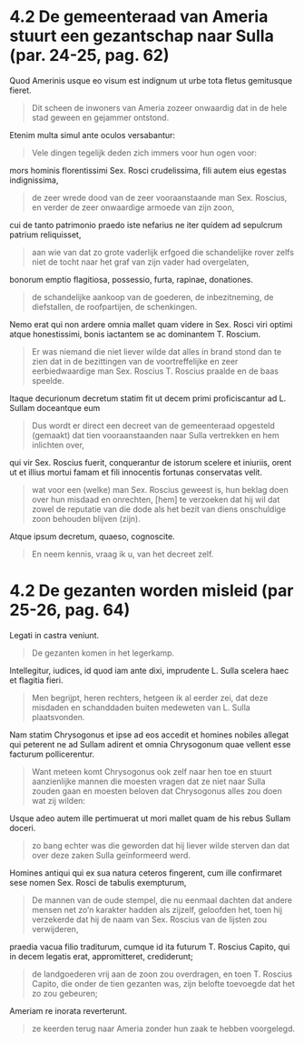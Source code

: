 # 4.2 De gemeenteraad van Ameria stuurt een gezantschap naar Sulla (par. 24-25, pag. 62)
Quod Amerinis usque eo visum est indignum ut urbe tota fletus gemitusque fieret.
> Dit scheen de inwoners van Ameria zozeer onwaardig dat in de hele stad geween en gejammer ontstond.

Etenim multa simul ante oculos versabantur: 
> Vele dingen tegelijk deden zich immers voor hun ogen voor:

mors hominis florentissimi Sex. Rosci crudelissima, fili autem eius egestas indignissima, 
> de zeer wrede dood van de zeer vooraanstaande man Sex. Roscius, en verder de zeer onwaardige armoede van zijn zoon,

cui de tanto patrimonio praedo iste nefarius ne iter quidem ad sepulcrum patrium reliquisset,
> aan wie van dat zo grote vaderlijk erfgoed die schandelijke rover zelfs niet de tocht naar het graf van zijn vader had overgelaten,

bonorum emptio flagitiosa, possessio, furta, rapinae, donationes.
> de schandelijke aankoop van de goederen, de inbezitneming, de diefstallen, de roofpartijen, de schenkingen.

Nemo erat qui non ardere omnia mallet quam videre in Sex. Rosci viri optimi atque honestissimi, bonis iactantem se ac dominantem T. Roscium.
> Er was niemand die niet liever wilde dat alles in brand stond dan te zien dat in de bezittingen van de voortreffelijke en zeer eerbiedwaardige man Sex. Roscius T. Roscius praalde en de baas speelde. 

Itaque decurionum decretum statim fit ut decem primi proficiscantur ad L. Sullam doceantque eum
> Dus wordt er direct een decreet van de gemeenteraad opgesteld (gemaakt) dat tien vooraanstaanden naar Sulla vertrekken en hem inlichten over,

qui vir Sex. Roscius fuerit, conquerantur de istorum scelere et iniuriis, orent ut et illius mortui famam et fili innocentis fortunas conservatas velit.
> wat voor een (welke) man Sex. Roscius geweest is, hun beklag doen over hun misdaad en onrechten, [hem] te verzoeken dat hij wil dat zowel de reputatie van die dode als het bezit van diens onschuldige zoon behouden blijven (zijn).

Atque ipsum decretum, quaeso, cognoscite.
> En neem kennis, vraag ik u, van het decreet zelf.

# 4.2 De gezanten worden misleid (par 25-26, pag. 64)
Legati in castra veniunt.
> De gezanten komen in het legerkamp.

Intellegitur, iudices, id quod iam ante dixi, imprudente L. Sulla scelera haec et flagitia fieri.
> Men begrijpt, heren rechters, hetgeen ik al eerder zei, dat deze misdaden en schanddaden buiten medeweten van L. Sulla plaatsvonden.

Nam statim Chrysogonus et ipse ad eos accedit et homines nobiles allegat qui peterent ne ad Sullam adirent et omnia Chrysogonum quae vellent esse facturum pollicerentur.
> Want meteen komt Chrysogonus ook zelf naar hen toe en stuurt aanzienlijke mannen die moesten vragen dat ze niet naar Sulla zouden gaan en moesten beloven dat Chrysogonus alles zou doen wat zij wilden: 

Usque adeo autem ille pertimuerat ut mori mallet quam de his rebus Sullam doceri.
> zo bang echter was die geworden dat hij liever wilde sterven dan dat over deze zaken Sulla geïnformeerd werd.

Homines antiqui qui ex sua natura ceteros fingerent, cum ille confirmaret sese nomen Sex. Rosci de tabulis exempturum,
> De mannen van de oude stempel, die nu eenmaal dachten dat andere mensen net zo’n karakter hadden als zijzelf, geloofden het, toen hij verzekerde dat hij de naam van Sex. Roscius van de lijsten zou verwijderen,

praedia vacua filio traditurum, cumque id ita futurum T. Roscius Capito, qui in decem legatis erat, appromitteret, crediderunt;
> de landgoederen vrij aan de zoon zou overdragen, en toen T. Roscius Capito, die onder de tien gezanten was, zijn belofte toevoegde dat het zo zou gebeuren; 

Ameriam re inorata reverterunt.
> ze keerden terug naar Ameria zonder hun zaak te hebben voorgelegd.


